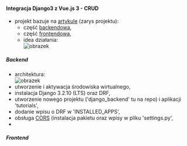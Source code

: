 #### Integracja Django3 z Vue.js 3 - CRUD
- projekt bazuje na [artykule](https://www.bezkoder.com/django-vue-js-rest-framework/) (zarys projektu):  
  - część [backendowa](https://www.bezkoder.com/django-crud-mysql-rest-framework/),  
  - część [frontendowa](https://www.bezkoder.com/vue-3-crud/), 
  - idea działania:  
  ![obrazek](https://www.bezkoder.com/wp-content/uploads/2020/03/django-vue-js-tutorial-rest-framework-crud-architecture.png)
  
##### Backend
- architektura:  
![obrazek](https://www.bezkoder.com/wp-content/uploads/2020/03/django-mysql-crud-rest-framework-archirecture.png)
- utworzenie i aktywacja środowiska wirtualnego,  
- instalacja Django 3.2.10 (LTS) oraz DRF,  
- utworzenie nowego projektu ('django_backend' tu na repo) i aplikacji 'tutorials',  
- dodanie wpisu o DRF w 'INSTALLED_APPS',  
- obsługa [CORS](https://developer.mozilla.org/en-US/docs/Web/HTTP/CORS) (instalacja pakietu oraz wpisy w pliku 'settings.py',  
- 

##### Frontend